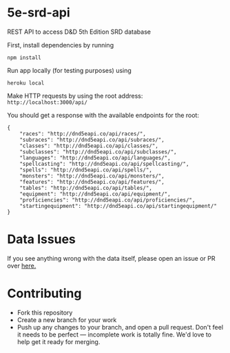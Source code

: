 # 5e-srd-api
REST API to access D&amp;D 5th Edition SRD database

First, install dependencies by running
```
npm install
```

Run app locally (for testing purposes) using
```
heroku local
```

Make HTTP requests by using the root address:
`http://localhost:3000/api/`

You should get a response with the available endpoints for the root:
```
{
    "races": "http://dnd5eapi.co/api/races/",
    "subraces": "http://dnd5eapi.co/api/subraces/",
    "classes": "http://dnd5eapi.co/api/classes/",
    "subclasses": "http://dnd5eapi.co/api/subclasses/",
    "languages": "http://dnd5eapi.co/api/languages/",
    "spellcasting": "http://dnd5eapi.co/api/spellcasting/",
    "spells": "http://dnd5eapi.co/api/spells/",
    "monsters": "http://dnd5eapi.co/api/monsters/",
    "features": "http://dnd5eapi.co/api/features/",
    "tables": "http://dnd5eapi.co/api/tables/",
    "equipment": "http://dnd5eapi.co/api/equipment/",
    "proficiencies": "http://dnd5eapi.co/api/proficiencies/",
    "startingequipment": "http://dnd5eapi.co/api/startingequipment/"
}
```

# Data Issues
If you see anything wrong with the data itself, please open an issue or PR over [here.](https://github.com/bagelbits/5e-database)

# Contributing
 * Fork this repository
 * Create a new branch for your work
 * Push up any changes to your branch, and open a pull request. Don't feel it needs to be perfect — incomplete work is totally fine. We'd love to help get it ready for merging.
